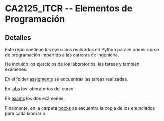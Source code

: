 # CA2125_ITCR -- Elementos de Programación
## Detalles
Este repo contiene los ejercicios realizados en Python para el primer curso de programación impartido a las carreras de ingeniería.

He incluído los ejercicios de los laboratorios, las tareas y también exámenes.

En el folder [assigments](./ASSIGNMENTS) se encuentran las tareas realizadas.

En [labs](./LABS) los laboratorios del curso.

En [exams](./EXAMS) los dos exámenes.

Finalmente, en la carpeta [books](./BOOKS/LABS) se encuentra la copia de los enunciados para cada laborario.
